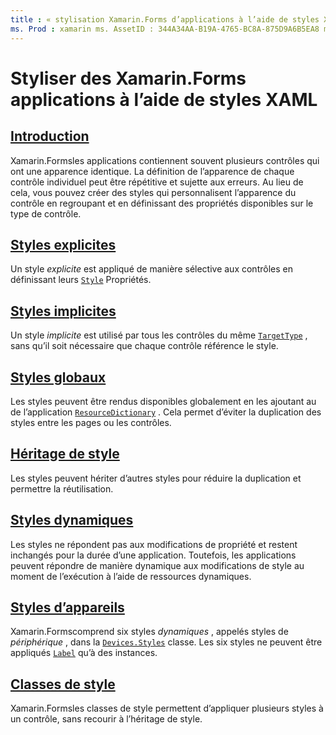 ```yaml
---
title : « stylisation Xamarin.Forms d’applications à l’aide de styles XAML » Description : « ce guide explique comment personnaliser l’apparence d’une Xamarin.Forms application à l’aide de styles XAML ».
ms. Prod : xamarin ms. AssetID : 344A34AA-B19A-4765-BC8A-875D9A6B5EA8 ms. Technology : xamarin-Forms Author : davidbritch ms. Author : dabritch ms. Date : 01/30/2019 No-Loc : [ Xamarin.Forms , Xamarin.Essentials ]
---
```


# <a name="styling-xamarinforms-apps-using-xaml-styles"></a>Styliser des Xamarin.Forms applications à l’aide de styles XAML

## <a name="introduction"></a>[Introduction](introduction.md)

Xamarin.Formsles applications contiennent souvent plusieurs contrôles qui ont une apparence identique. La définition de l’apparence de chaque contrôle individuel peut être répétitive et sujette aux erreurs. Au lieu de cela, vous pouvez créer des styles qui personnalisent l’apparence du contrôle en regroupant et en définissant des propriétés disponibles sur le type de contrôle.

## <a name="explicit-styles"></a>[Styles explicites](explicit.md)

Un style *explicite* est appliqué de manière sélective aux contrôles en définissant leurs [`Style`](xref:Xamarin.Forms.NavigableElement.Style) Propriétés.

## <a name="implicit-styles"></a>[Styles implicites](implicit.md)

Un style *implicite* est utilisé par tous les contrôles du même [`TargetType`](xref:Xamarin.Forms.Style.TargetType) , sans qu’il soit nécessaire que chaque contrôle référence le style.

## <a name="global-styles"></a>[Styles globaux](application.md)

Les styles peuvent être rendus disponibles globalement en les ajoutant au de l’application [`ResourceDictionary`](xref:Xamarin.Forms.ResourceDictionary) . Cela permet d’éviter la duplication des styles entre les pages ou les contrôles.

## <a name="style-inheritance"></a>[Héritage de style](inheritance.md)

Les styles peuvent hériter d’autres styles pour réduire la duplication et permettre la réutilisation.

## <a name="dynamic-styles"></a>[Styles dynamiques](dynamic.md)

Les styles ne répondent pas aux modifications de propriété et restent inchangés pour la durée d’une application. Toutefois, les applications peuvent répondre de manière dynamique aux modifications de style au moment de l’exécution à l’aide de ressources dynamiques.

## <a name="device-styles"></a>[Styles d’appareils](device.md)

Xamarin.Formscomprend six styles *dynamiques* , appelés styles de *périphérique* , dans la [`Devices.Styles`](xref:Xamarin.Forms.Device.Styles) classe. Les six styles ne peuvent être appliqués [`Label`](xref:Xamarin.Forms.Label) qu’à des instances.

## <a name="style-classes"></a>[Classes de style](style-class.md)

Xamarin.Formsles classes de style permettent d’appliquer plusieurs styles à un contrôle, sans recourir à l’héritage de style.
